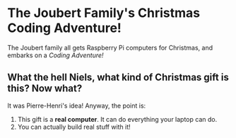 # The Joubert Family's Christmas Coding Adventure!

The Joubert family all gets Raspberry Pi computers for Christmas, and embarks on a *Coding Adventure!*

## What the hell Niels, what kind of Christmas gift is this? Now what?

It was Pierre-Henri's idea! Anyway, the point is:

1. This gift is a **real computer**. It can do everything your laptop can do. 
2. You can actually build real stuff with it! 